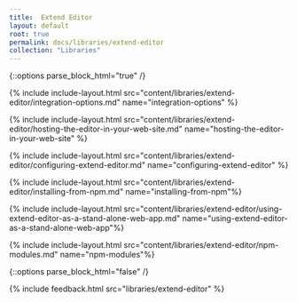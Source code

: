 ```yaml
---
title:  Extend Editor
layout: default
root: true
permalink: docs/libraries/extend-editor
collection: "Libraries"
--- 
```


{::options parse_block_html="true" /}

{% include include-layout.html src="content/libraries/extend-editor/integration-options.md" name="integration-options" %}

{% include include-layout.html src="content/libraries/extend-editor/hosting-the-editor-in-your-web-site.md" name="hosting-the-editor-in-your-web-site" %}

{% include include-layout.html src="content/libraries/extend-editor/configuring-extend-editor.md" name="configuring-extend-editor" %}

{% include include-layout.html src="content/libraries/extend-editor/installing-from-npm.md" name="installing-from-npm"%} 

{% include include-layout.html src="content/libraries/extend-editor/using-extend-editor-as-a-stand-alone-web-app.md" name="using-extend-editor-as-a-stand-alone-web-app"%} 

{% include include-layout.html src="content/libraries/extend-editor/npm-modules.md" name="npm-modules"%} 


{::options parse_block_html="false" /}

{% include feedback.html src="libraries/extend-editor" %}